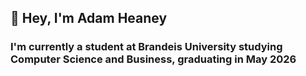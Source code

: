 
## 👋 Hey, I'm Adam Heaney 

### I'm currently a student at Brandeis University studying Computer Science and Business, graduating in May 2026
